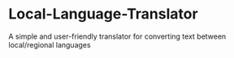 # Local-Language-Translator
A simple and user-friendly translator for converting text between local/regional languages
